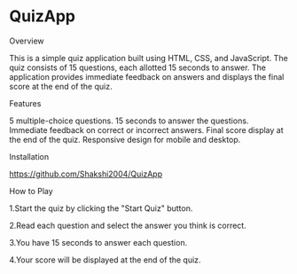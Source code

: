# QuizApp
Overview

This is a simple quiz application built using HTML, CSS, and JavaScript. The quiz consists of 15 questions, each allotted 15 seconds to answer. The application provides immediate feedback on answers and displays the final score at the end of the quiz.

Features

5 multiple-choice questions.
15 seconds to answer the questions.
Immediate feedback on correct or incorrect answers.
Final score display at the end of the quiz.
Responsive design for mobile and desktop.

Installation

https://github.com/Shakshi2004/QuizApp

How to Play

1.Start the quiz by clicking the "Start Quiz" button.

2.Read each question and select the answer you think is correct.

3.You have 15 seconds to answer each question.

4.Your score will be displayed at the end of the quiz.
